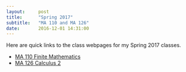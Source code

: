 ```yaml
---
layout:     post
title:      "Spring 2017"
subtitle:   "MA 110 and MA 126"
date:       2016-12-01 14:31:00
---
```


Here are quick links to the class webpages for my Spring 2017 classes.

- [MA 110 Finite Mathematics](/classes/2017/01/ma110/)
- [MA 126 Calculus 2](/classes/2017/01/ma126/)
